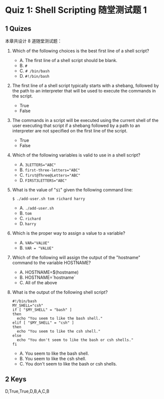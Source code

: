 # Quiz 1: Shell Scripting 随堂测试题 1



## 1 Quizes

本章共设计 8 道随堂测试题：

1. Which of the following choices is the best first line of a shell script?

   - A. The first line of a shell script should be blank.
   - B. `#`
   - C. `# /bin/bash`
   - D. `#!/bin/bash`

2. The first line of a shell script typically starts with a shebang, followed by the path to an interpreter that will be used to execute the commands in the script.

   - True
   - False

3. The commands in a script will be executed using the current shell of the user executing that script if a shebang followed by a path to an interpreter are not specified on the first line of the script.

   - True
   - False

4. Which of the following variables is valid to use in a shell script?

   - A. `3LETTERS="ABC"`
   - B. `first-three-letters="ABC"`
   - C. `first@Three@Letters="ABC"`
   - D. `FIRST3LETTERS="ABC"`

5. What is the value of "`$1`" given the following command line:

   `$ ./add-user.sh tom richard harry`

   - A. `./add-user.sh`
   - B. `tom`
   - C. `richard`
   - D. `harry`

6. Which is the proper way to assign a value to a variable?

   - A. `VAR="VALUE"`
   - B. `VAR = "VALUE"`

7. Which of the following will assign the output of the "hostname" command to the variable HOSTNAME?

   - A. HOSTNAME=$(hostname)
   - B. HOSTNAME=\`hostname\`
   - C. All of the above

8. What is the output of the following shell script?

   ```shell
   #!/bin/bash
   MY_SHELL="csh"
   if [ "$MY_SHELL" = "bash" ]
   then
     echo "You seem to like the bash shell."
   elif [ "$MY_SHELL" = "csh" ]
   then
     echo "You seem to like the csh shell."
   else
     echo "You don't seem to like the bash or csh shells."
   fi
   ```

   - A. You seem to like the bash shell.
   - B. You seem to like the csh shell.
   - C. You don't seem to like the bash or csh shells.



## 2 Keys

D,True,True,D,B,A,C,B